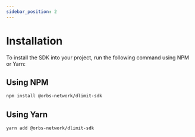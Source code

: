 ```yaml
---
sidebar_position: 2
---
```


# Installation

To install the SDK into your project, run the following command using NPM or Yarn:

## Using NPM

```bash
npm install @orbs-network/dlimit-sdk
```

## Using Yarn

```bash
yarn add @orbs-network/dlimit-sdk
```
